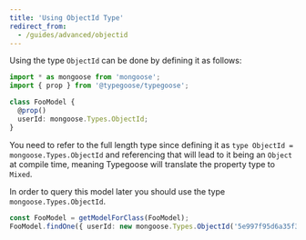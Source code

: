 ```yaml
---
title: 'Using ObjectId Type'
redirect_from:
  - /guides/advanced/objectid
---
```


Using the type `ObjectId` can be done by defining it as follows:

```ts
import * as mongoose from 'mongoose';
import { prop } from '@typegoose/typegoose';

class FooModel {
  @prop()
  userId: mongoose.Types.ObjectId;
}
```

You need to refer to the full length type since defining it as `type ObjectId = mongoose.Types.ObjectId` and referencing that will lead to it being an `Object` at compile time, meaning Typegoose will translate the property type to `Mixed`.

In order to query this model later you should use the type `mongoose.Types.ObjectId`.

```ts
const FooModel = getModelForClass(FooModel);
FooModel.findOne({ userId: new mongoose.Types.ObjectId('5e997f95d6a35f3a0def3339') });
```
